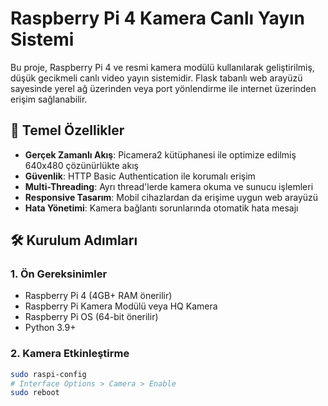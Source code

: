 # Raspberry Pi 4 Kamera Canlı Yayın Sistemi

Bu proje, Raspberry Pi 4 ve resmi kamera modülü kullanılarak geliştirilmiş, düşük gecikmeli canlı video yayın sistemidir. Flask tabanlı web arayüzü sayesinde yerel ağ üzerinden veya port yönlendirme ile internet üzerinden erişim sağlanabilir.

## 📌 Temel Özellikler

- **Gerçek Zamanlı Akış**: Picamera2 kütüphanesi ile optimize edilmiş 640x480 çözünürlükte akış
- **Güvenlik**: HTTP Basic Authentication ile korumalı erişim
- **Multi-Threading**: Ayrı thread'lerde kamera okuma ve sunucu işlemleri
- **Responsive Tasarım**: Mobil cihazlardan da erişime uygun web arayüzü
- **Hata Yönetimi**: Kamera bağlantı sorunlarında otomatik hata mesajı

## 🛠 Kurulum Adımları

### 1. Ön Gereksinimler
- Raspberry Pi 4 (4GB+ RAM önerilir)
- Raspberry Pi Kamera Modülü veya HQ Kamera
- Raspberry Pi OS (64-bit önerilir)
- Python 3.9+

### 2. Kamera Etkinleştirme
```bash
sudo raspi-config
# Interface Options > Camera > Enable
sudo reboot
